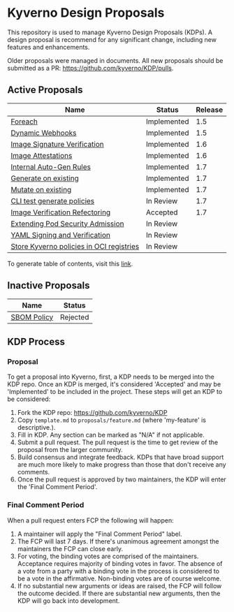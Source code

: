 # Kyverno Design Proposals

This repository is used to manage Kyverno Design Proposals (KDPs). A design proposal is recommend for any significant change, including new features and enhancements.

Older proposals were managed in documents. All new proposals should be submitted as a PR: https://github.com/kyverno/KDP/pulls.

## Active Proposals

| Name              | Status    | Release |
|------------------ | --------- | ------- |
| [Foreach](https://docs.google.com/document/d/1oZpbhjp6fJMO8KOdtNcaGWTt3DJMioHapQeVRxf8vms/edit) | Implemented | 1.5 |
| [Dynamic Webhooks](https://docs.google.com/document/d/1Y7_7ow4DgCLyCFQcFVz1vHclghazAKZyolIfprtNURc/edit) | Implemented | 1.5 |
| [Image Signature Verification](https://docs.google.com/document/d/1d2Qm47wjjoyGDT8v3_ijB1Q4mGYV5cncAQoQniiR414/edit#heading=h.s8qsd3dl8lqi) | Implemented | 1.6 |
| [Image Attestations ](https://docs.google.com/document/d/1d2Qm47wjjoyGDT8v3_ijB1Q4mGYV5cncAQoQniiR414/edit#heading=h.s8qsd3dl8lqi) | Implemented | 1.6 |
| [Internal Auto-Gen Rules](https://docs.google.com/document/d/1kEST03WoGC2mUIz-rGbZkhQxU2F6n_CbwAkzIlhRdns/edit#heading=h.k9m35w1krgjl) | Implemented | 1.7 |
| [Generate on existing](https://docs.google.com/document/d/1KHf19cV5o8fWWC78OBl3H1-OETRuzHciEEBTfRFfMUU/edit) | Implemented | 1.7 |
| [Mutate on existing](https://github.com/kyverno/KDP/pull/4) | Implemented| 1.7 |
| [CLI test generate policies ](https://github.com/kyverno/KDP/pull/6) | In Review  | 1.7 |
| [Image Verification Refectoring](https://github.com/kyverno/KDP/blob/main/proposals/image_verify_enhancements.md) | Accepted | 1.7 |
| [Extending Pod Security Admission](https://docs.google.com/document/d/1hRpaFrhJTfSfky3_y92MDkDefCjBh0FV1rVR0pqiVgc/edit#heading=h.w89f8hxppkrl) | In Review | |
| [YAML Signing and Verification](https://docs.google.com/document/d/17j9KsH8qKpYXBoJ2ScApgk_ru9G7FPZg4eZskBLAqSI/edit) | In Review | |
| [Store Kyverno policies in OCI registries](https://docs.google.com/document/d/15cqD4HPecI5Uv2u1Yfg0JCgWDVi2HLwGZPvTX_48W2E/edit?usp=sharing) | In Review | |

To generate table of contents, visit this [link](https://ecotrust-canada.github.io/markdown-toc/).

## Inactive Proposals

| Name              | Status    |
|------------------ | --------- |
| [SBOM Policy](https://docs.google.com/document/d/1AoaSfJwo6XyAuFZCK4wc4bjiPajdCIEJ9lctS1a8A5Y/edit) | Rejected |

## KDP Process

### Proposal

To get a proposal into Kyverno, first, a KDP needs to be merged into the KDP repo. Once an KDP is merged, it's considered 'Accepted' and may be 'Implemented' to be included in the project. These steps will get an KDP to be considered:

1. Fork the KDP repo: <https://github.com/kyverno/KDP>
2. Copy `template.md` to `proposals/feature.md` (where 'my-feature' is descriptive.).
3. Fill in KDP. Any section can be marked as "N/A" if not applicable.
4. Submit a pull request. The pull request is the time to get review of the proposal from the larger community.
5. Build consensus and integrate feedback. KDPs that have broad support are much more likely to make progress than those that don't receive any comments.
6. Once the pull request is approved by two maintainers, the KDP will enter the 'Final Comment Period'.

### Final Comment Period

When a pull request enters FCP the following will happen:

1. A maintainer will apply the "Final Comment Period" label.
2. The FCP will last 7 days. If there's unanimous agreement amongst the maintainers the FCP can close early.
3. For voting, the binding votes are comprised of the maintainers. Acceptance requires majority of binding votes in favor. The absence of a vote from a party with a binding vote in the process is considered to be a vote in the affirmative. Non-binding votes are of course welcome.
4. If no substantial new arguments or ideas are raised, the FCP will follow the outcome decided. If there are substantial new arguments, then the KDP will go back into development.

